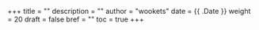 +++
title = ""
description = ""
author = "wookets"
date = {{ .Date }}
weight = 20
draft = false
bref = ""
toc = true
+++
